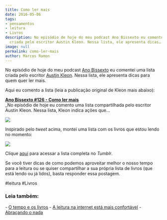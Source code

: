 ```yaml
---
title: Como ler mais
date: 2016-05-06
tags:
- pensamentos
- leitura
- Livros
description: No episódio de hoje do meu podcast Ano Bissexto eu comentei uma lista
  criada pelo escritor Austin Kleon. Nessa lista, ele apresenta dicas…
image: null
permalink: como-ler-mais
author: Marcos Ramon
---
```

No episódio de hoje do meu podcast [Ano Bissexto](http://www.marcosramon.net/arquivo-ano-bissexto) eu comentei uma lista criada pelo escritor [Austin Kleon](https://twitter.com/austinkleon). Nessa lista, ele apresenta dicas para quem quer ler mais.

Aqui eu comento a lista (leia a publicação original de Kleon mais abaixo):

**[Ano Bissexto #126 - Como ler mais](http://www.marcosramon.net/ano-bissexto/126-como-ler-mais)**  
_No episódio de hoje eu comento uma lista compartilhada pelo escritor Austin Kleon. Nessa lista, Kleon indica ações que…

![](https://twitter.com/austinkleon/status/549956606683672576)

Inspirado pelo _tweet_ acima, montei uma lista com os livros que estou lendo no momento:

<img src="/assets/img/como-ler mais-medium.png">

Clique [aqui](http://livrosqueestoulendo.tumblr.com/) para acessar a lista completa no _Tumblr_.

Se você tiver dicas de como podemos aproveitar melhor o nosso tempo para a leitura ou se quiser compartilhar a sua própria lista de livros (que está lendo ou já lidos), basta responder essa postagem.


#leitura #Livros

<h3>Leia também:</h3>
- <a href="/o-tempo-e-os-livros">O tempo e os livros</a>
- <a href="/a-leitura-na-internet-esta-mais-confortavel">A leitura na internet está mais confortável</a>
- <a href="/abracando-o-nada">Abraçando o nada</a>
